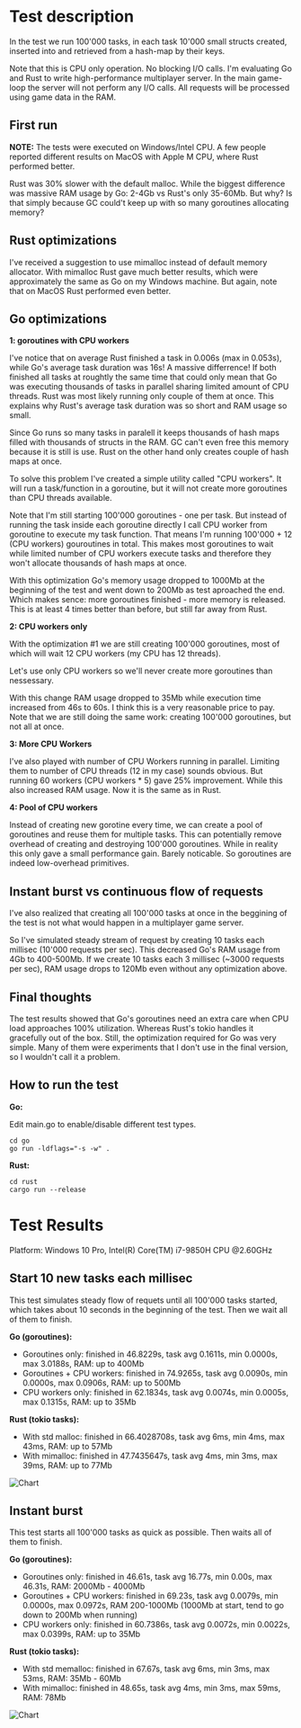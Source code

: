 # Test description

In the test we run 100'000 tasks, in each task 10'000 small structs created, inserted into and retrieved from a hash-map by their keys.

Note that this is CPU only operation. No blocking I/O calls. I'm evaluating Go and Rust to write high-performance multiplayer server. In the main game-loop the server will not perform any I/O calls. All requests will be processed using game data in the RAM.

## First run

**NOTE:** The tests were executed on Windows/Intel CPU. A few people reported different results on MacOS with Apple M CPU, where Rust performed better.

Rust was 30% slower with the default malloc. While the biggest difference was massive RAM usage by Go: 2-4Gb vs Rust's only 35-60Mb. But why? Is that simply because GC could't keep up with so many goroutines allocating memory?

## Rust optimizations

I've received a suggestion to use mimalloc instead of default memory allocator. With mimalloc Rust gave much better results, which were approximately the same as Go on my Windows machine. But again, note that on MacOS Rust performed even better.

## Go optimizations

**1: goroutines with CPU workers**

I've notice that on average Rust finished a task in 0.006s (max in 0.053s), while Go's average task duration was 16s! A massive differrence! If both finished all tasks at roughtly the same time that could only mean that Go was executing thousands of tasks in parallel sharing limited amount of CPU threads. Rust was most likely running only couple of them at once. This explains why Rust's average task duration was so short and RAM usage so small.

Since Go runs so many tasks in paralell it keeps thousands of hash maps filled with thousands of structs in the RAM. GC can't even free this memory because it is still is use. Rust on the other hand only creates couple of hash maps at once.

To solve this problem I've created a simple utility called "CPU workers". It will run a task/function in a goroutine, but it will not create more goroutines than CPU threads available.

Note that I'm still starting 100'000 goroutines - one per task. But instead of running the task inside each goroutine directly I call CPU worker from goroutine to execute my task function. That means I'm running 100'000 + 12 (CPU workers) gouroutines in total. This makes most goroutines to wait while limited number of CPU workers execute tasks and therefore they won't allocate thousands of hash maps at once.

With this optimization Go's memory usage dropped to 1000Mb at the beginning of the test and went down to 200Mb as test aproached the end. Which makes sence: more goroutines finished - more memory is released. This is at least 4 times better than before, but still far away from Rust.

**2: CPU workers only**

With the optimization #1 we are still creating 100'000 goroutines, most of which will wait 12 CPU workers (my CPU has 12 threads).

Let's use only CPU workers so we'll never create more goroutines than nessessary. 

With this change RAM usage dropped to 35Mb while execution time increased from 46s to 60s. I think this is a very reasonable price to pay. Note that we are still doing the same work: creating 100'000 goroutines, but not all at once.

**3: More CPU Workers**

I've also played with number of CPU Workers running in parallel. Limiting them to number of CPU threads (12 in my case) sounds obvious. But running 60 workers (CPU workers * 5) gave 25% improvement. While this also increased RAM usage. Now it is the same as in Rust.

**4: Pool of CPU workers**

Instead of creating new gorotine every time, we can create a pool of goroutines and reuse them for multiple tasks. This can potentially remove overhead of creating and destroying 100'000 goroutines. While in reality this only gave a small performance gain. Barely noticable. So goroutines are indeed low-overhead primitives.

## Instant burst vs continuous flow of requests

I've also realized that creating all 100'000 tasks at once in the beggining of the test is not what would happen in a multiplayer game server.

So I've simulated steady stream of request by creating 10 tasks each millisec (10'000 requests per sec). This decreased Go's RAM usage from 4Gb to 400-500Mb. If we create 10 tasks each 3 millisec (~3000 requests per sec), RAM usage drops to 120Mb even without any optimization above.

## Final thoughts

The test results showed that Go's goroutines need an extra care when CPU load approaches 100% utilization. Whereas Rust's tokio handles it gracefully out of the box. Still, the optimization required for Go was very simple. Many of them were experiments that I don't use in the final version, so I wouldn't call it a problem.

## How to run the test

**Go:**

Edit main.go to enable/disable different test types.

```
cd go
go run -ldflags="-s -w" .
```

**Rust:**

```
cd rust
cargo run --release
```

# Test Results

Platform: Windows 10 Pro, Intel(R) Core(TM) i7-9850H CPU @2.60GHz

## Start 10 new tasks each millisec

This test simulates steady flow of requets until all 100'000 tasks started, which takes about 10 seconds in the beginning of the test. Then we wait all of them to finish.

**Go (goroutines):**
 - Goroutines only: finished in 46.8229s, task avg 0.1611s, min 0.0000s, max 3.0188s, RAM: up to 400Mb
 - Goroutines + CPU workers: finished in 74.9265s, task avg 0.0090s, min 0.0000s, max 0.0906s, RAM: up to 500Mb
 - CPU workers only: finished in 62.1834s, task avg 0.0074s, min 0.0005s, max 0.1315s, RAM: up to 35Mb

**Rust (tokio tasks):**
 - With std malloc: finished in 66.4028708s, task avg 6ms, min 4ms, max 43ms, RAM: up to 57Mb
 - With mimalloc: finished in 47.7435647s, task avg 4ms, min 3ms, max 39ms, RAM: up to 77Mb

 ![Chart](assets/10-tasks-per-ms.png)

## Instant burst

This test starts all 100'000 tasks as quick as possible. Then waits all of them to finish.

**Go (goroutines):**
 - Goroutines only: finished in 46.61s, task avg 16.77s, min 0.00s, max 46.31s, RAM: 2000Mb - 4000Mb
 - Goroutines + CPU workers: finished in 69.23s, task avg 0.0079s, min 0.0000s, max 0.0972s, RAM 200-1000Mb (1000Mb at start, tend to go down to 200Mb when running)
 - CPU workers only: finished in 60.7386s, task avg 0.0072s, min 0.0022s, max 0.0399s, RAM: up to 35Mb

**Rust (tokio tasks):**
 - With std memalloc: finished in 67.67s, task avg 6ms, min 3ms, max 53ms, RAM: 35Mb - 60Mb
 - With mimalloc: finished in 48.65s, task avg 4ms, min 3ms, max 59ms, RAM: 78Mb

![Chart](assets/instant-burst.png)

